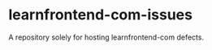 learnfrontend-com-issues
========================

A repository solely for hosting learnfrontend-com defects.
